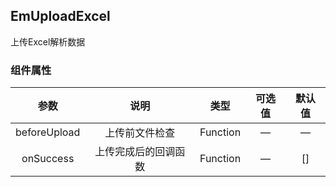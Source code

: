 ## EmUploadExcel

上传Excel解析数据

### 组件属性

|     参数     |         说明         |   类型   | 可选值 | 默认值 |
| :----------: | :------------------: | :------: | :----: | :----: |
| beforeUpload |    上传前文件检查    | Function |   —    |   —    |
|  onSuccess   | 上传完成后的回调函数 | Function |   —    |   []   |
